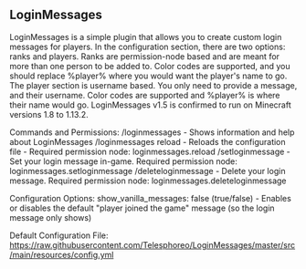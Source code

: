 ## LoginMessages
LoginMessages is a simple plugin that allows you to create custom login messages for players. In the configuration section, there are two options: ranks and players. Ranks are permission-node based and are meant for more than one person to be added to. Color codes are supported, and you should replace %player% where you would want the player's name to go. The player section is username based. You only need to provide a message, and their username. Color codes are supported and %player% is where their name would go.
LoginMessages v1.5 is confirmed to run on Minecraft versions 1.8 to 1.13.2.

Commands and Permissions:
/loginmessages - Shows information and help about LoginMessages
/loginmessages reload - Reloads the configuration file - Required permission node: loginmessages.reload
/setloginmessage <message> - Set your login message in-game. Required permission node: loginmessages.setloginmessage
/deleteloginmessage - Delete your login message. Required permission node: loginmessages.deleteloginmessage

Configuration Options:
show_vanilla_messages: false (true/false) - Enables or disables the default "player joined the game" message (so the login message only shows)

Default Configuration File: https://raw.githubusercontent.com/Telesphoreo/LoginMessages/master/src/main/resources/config.yml
